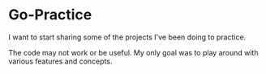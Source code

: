 # Go-Practice

I want to start sharing some of the projects I've been doing to practice.

The code may not work or be useful. My only goal was to play around with various features and concepts.
